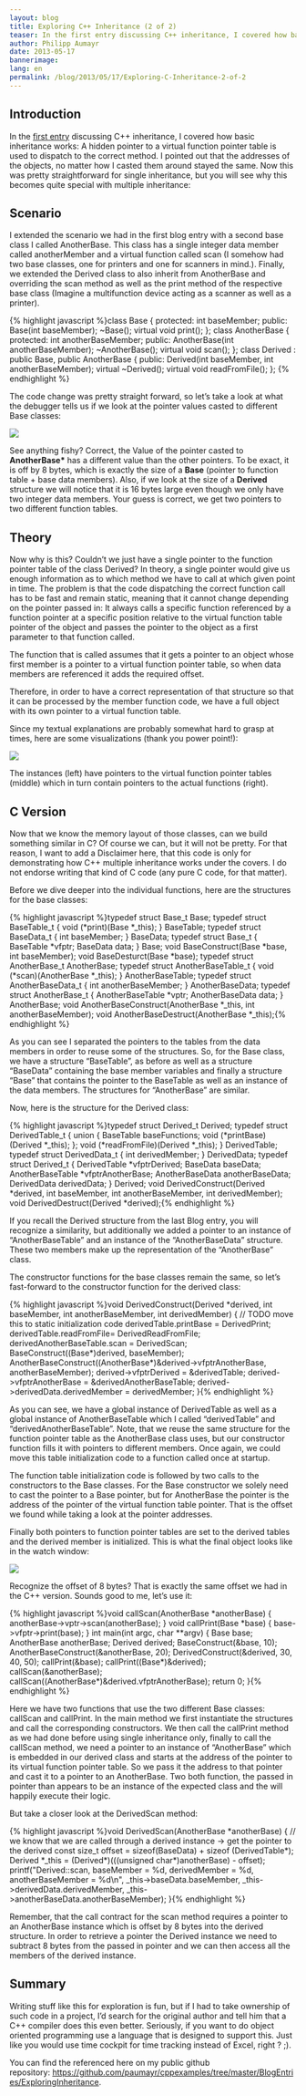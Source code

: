 ```yaml
---
layout: blog
title: Exploring C++ Inheritance (2 of 2)
teaser: In the first entry discussing C++ inheritance, I covered how basic inheritance works -  A hidden pointer to a virtual function pointer table is used to dispatch to the correct method. I pointed out that the addresses of the objects, no matter how I casted them around stayed the same. Now this was pretty straightforward for single inheritance, but you will see why this becomes quite special with multiple inheritance.
author: Philipp Aumayr
date: 2013-05-17
bannerimage: 
lang: en
permalink: /blog/2013/05/17/Exploring-C-Inheritance-2-of-2
---
```


<h2 xmlns="http://www.w3.org/1999/xhtml">Introduction</h2><p xmlns="http://www.w3.org/1999/xhtml">In the <a href="http://www.software-architects.com/devblog/2013/05/17/Exploring-C-Inheritance-1-of-2" title="Exploring C++ Inheritance (1 of 2)">first entry</a> discussing C++ inheritance, I covered how basic inheritance works: A hidden pointer to a virtual function pointer table is used to dispatch to the correct method. I pointed out that the addresses of the objects, no matter how I casted them around stayed the same. Now this was pretty straightforward for single inheritance, but you will see why this becomes quite special with multiple inheritance:</p><h2 xmlns="http://www.w3.org/1999/xhtml">Scenario</h2><p xmlns="http://www.w3.org/1999/xhtml">I extended the scenario we had in the first blog entry with a second base class I called AnotherBase. This class has a single integer data member called anotherMember and a virtual function called scan (I somehow had two base classes, one for printers and one for scanners in mind.). Finally, we extended the Derived class to also inherit from AnotherBase and overriding the scan method as well as the print method of the respective base class (Imagine a multifunction device acting as a scanner as well as a printer).</p>{% highlight javascript %}class Base&#xA;{&#xA;protected:&#xA;    int baseMember;&#xA;public:&#xA;&#xA;    Base(int baseMember);&#xA;    ~Base();&#xA;&#xA;    virtual void print();&#xA;};&#xA;&#xA;class AnotherBase&#xA;{   &#xA;protected:&#xA;    int anotherBaseMember;&#xA;public:&#xA;&#xA;    AnotherBase(int anotherBaseMember);&#xA;    ~AnotherBase();&#xA;&#xA;    virtual void scan();&#xA;};&#xA;&#xA;class Derived : public Base, public AnotherBase&#xA;{&#xA;public:&#xA;    Derived(int baseMember, int anotherBaseMember);&#xA;    virtual ~Derived();&#xA;&#xA;    virtual void readFromFile();&#xA;};&#xA;{% endhighlight %}<p xmlns="http://www.w3.org/1999/xhtml">The code change was pretty straight forward, so let’s take a look at what the debugger tells us if we look at the pointer values casted to different Base classes:</p><p xmlns="http://www.w3.org/1999/xhtml">
  <img src="{{site.baseurl}}/content/images/blog/2013/05/cpp_inheritance2_static_casts.png" />
</p><p xmlns="http://www.w3.org/1999/xhtml">See anything fishy? Correct, the Value of the pointer casted to <strong>AnotherBase*</strong> has a different value than the other pointers. To be exact, it is off by 8 bytes, which is exactly the size of a <strong>Base</strong> (pointer to function table + base data members). Also, if we look at the size of a <strong>Derived</strong> structure we will notice that it is 16 bytes large even though we only have two integer data members. Your guess is correct, we get two pointers to two different function tables.</p><h2 xmlns="http://www.w3.org/1999/xhtml">Theory</h2><p xmlns="http://www.w3.org/1999/xhtml">Now why is this? Couldn’t we just have a single pointer to the function pointer table of the class Derived? In theory, a single pointer would give us enough information as to which method we have to call at which given point in time. The problem is that the code dispatching the correct function call has to be fast and remain static, meaning that it cannot change depending on the pointer passed in: It always calls a specific function referenced by a function pointer at a specific position relative to the virtual function table pointer of the object and passes the pointer to the object as a first parameter to that function called.</p><p xmlns="http://www.w3.org/1999/xhtml">The function that is called assumes that it gets a pointer to an object whose first member is a pointer to a virtual function pointer table, so when data members are referenced it adds the required offset.</p><p xmlns="http://www.w3.org/1999/xhtml">Therefore, in order to have a correct representation of that structure so that it can be processed by the member function code, we have a full object with its own pointer to a virtual function table.</p><p xmlns="http://www.w3.org/1999/xhtml">Since my textual explanations are probably somewhat hard to grasp at times, here are some visualizations (thank you power point!):</p><p xmlns="http://www.w3.org/1999/xhtml">
  <img src="{{site.baseurl}}/content/images/blog/2013/05/cpp_inheritance2_pointer_schematics.png?mw=800" />
</p><p xmlns="http://www.w3.org/1999/xhtml">The instances (left) have pointers to the virtual function pointer tables (middle) which in turn contain pointers to the actual functions (right).</p><h2 xmlns="http://www.w3.org/1999/xhtml">C Version</h2><p xmlns="http://www.w3.org/1999/xhtml">Now that we know the memory layout of those classes, can we build something similar in C? Of course we can, but it will not be pretty. For that reason, I want to add a Disclaimer here, that this code is only for demonstrating how C++ multiple inheritance works under the covers. I do not endorse writing that kind of C code (any pure C code, for that matter).</p><p xmlns="http://www.w3.org/1999/xhtml">Before we dive deeper into the individual functions, here are the structures for the base classes:</p>{% highlight javascript %}typedef struct Base_t Base;&#xA;&#xA;typedef struct BaseTable_t&#xA;{&#xA;    void (*print)(Base *_this);&#xA;} BaseTable;&#xA;&#xA;typedef struct BaseData_t&#xA;{&#xA;    int baseMember;&#xA;} BaseData;&#xA;&#xA;typedef struct Base_t&#xA;{&#xA;    BaseTable *vfptr;&#xA;    BaseData data;&#xA;} Base;&#xA;&#xA;void BaseConstruct(Base *base, int baseMember);&#xA;void BaseDesturct(Base *base);&#xA;&#xA;typedef struct AnotherBase_t AnotherBase;&#xA;&#xA;typedef struct AnotherBaseTable_t&#xA;{&#xA;        void (*scan)(AnotherBase *_this);&#xA;} AnotherBaseTable;&#xA;&#xA;typedef struct AnotherBaseData_t&#xA;{&#xA;    int anotherBaseMember;&#xA;} AnotherBaseData;&#xA;&#xA;typedef struct AnotherBase_t&#xA;{&#xA;    AnotherBaseTable *vptr;&#xA;    AnotherBaseData data;&#xA;} AnotherBase;&#xA;&#xA;void AnotherBaseConstruct(AnotherBase *_this, int anotherBaseMember);&#xA;void AnotherBaseDestruct(AnotherBase *_this);{% endhighlight %}<p xmlns="http://www.w3.org/1999/xhtml">As you can see I separated the pointers to the tables from the data members in order to reuse some of the structures. So, for the Base class, we have a structure “BaseTable”, as before as well as a structure “BaseData” containing the base member variables and finally a structure “Base” that contains the pointer to the BaseTable as well as an instance of the data members. The structures for “AnotherBase” are similar.</p><p xmlns="http://www.w3.org/1999/xhtml">Now, here is the structure for the Derived class:</p>{% highlight javascript %}typedef struct Derived_t Derived;&#xA;&#xA;typedef struct DerivedTable_t&#xA;{&#xA;    union&#xA;    {&#xA;        BaseTable baseFunctions;&#xA;        void (*printBase)(Derived *_this);&#xA;    };&#xA;&#xA;    void (*readFromFile)(Derived *_this);&#xA;} DerivedTable;&#xA;&#xA;typedef struct DerivedData_t&#xA;{&#xA;    int derivedMember;&#xA;} DerivedData;&#xA;&#xA;typedef struct Derived_t&#xA;{&#xA;    DerivedTable *vfptrDerived;&#xA;    BaseData baseData;&#xA;&#xA;    AnotherBaseTable *vfptrAnotherBase;&#xA;    AnotherBaseData anotherBaseData;&#xA;&#xA;    DerivedData derivedData;&#xA;} Derived;&#xA;&#xA;&#xA;void DerivedConstruct(Derived *derived, int baseMember, int anotherBaseMember, int derivedMember);&#xA;void DerivedDestruct(Derived *derived);{% endhighlight %}<p xmlns="http://www.w3.org/1999/xhtml">If you recall the Derived structure from the last Blog entry, you will recognize a similarity, but additionally we added a pointer to an instance of “AnotherBaseTable” and an instance of the “AnotherBaseData” structure. These two members make up the representation of the “AnotherBase” class.</p><p xmlns="http://www.w3.org/1999/xhtml">The constructor functions for the base classes remain the same, so let’s fast-forward to the constructor function for the derived class:</p>{% highlight javascript %}void DerivedConstruct(Derived *derived, int baseMember, int anotherBaseMember, int derivedMember)&#xA;{&#xA;    // TODO move this to static initialization code&#xA;    derivedTable.printBase = DerivedPrint;&#xA;    derivedTable.readFromFile= DerivedReadFromFile;&#xA;    derivedAnotherBaseTable.scan = DerivedScan;&#xA;&#xA;    BaseConstruct((Base*)derived, baseMember);&#xA;    AnotherBaseConstruct((AnotherBase*)&amp;derived-&gt;vfptrAnotherBase, anotherBaseMember);&#xA;&#xA;    derived-&gt;vfptrDerived = &amp;derivedTable;&#xA;    derived-&gt;vfptrAnotherBase = &amp;derivedAnotherBaseTable;&#xA;&#xA;    derived-&gt;derivedData.derivedMember = derivedMember;&#xA;}{% endhighlight %}<p xmlns="http://www.w3.org/1999/xhtml">As you can see, we have a global instance of DerivedTable as well as a global instance of AnotherBaseTable which I called “derivedTable” and “derivedAnotherBaseTable”. Note, that we reuse the same structure for the function pointer table as the AnotherBase class uses, but our constructor function fills it with pointers to different members. Once again, we could move this table initialization code to a function called once at startup.</p><p xmlns="http://www.w3.org/1999/xhtml">The function table initialization code is followed by two calls to the constructors to the Base classes. For the Base constructor we solely need to cast the pointer to a Base pointer, but for AnotherBase the pointer is the address of the pointer of the virtual function table pointer. That is the offset we found while taking a look at the pointer addresses.</p><p xmlns="http://www.w3.org/1999/xhtml">Finally both pointers to function pointer tables are set to the derived tables and the derived member is initialized. This is what the final object looks like in the watch window:</p><p xmlns="http://www.w3.org/1999/xhtml">
  <img src="{{site.baseurl}}/content/images/blog/2013/05/cpp_inheritance2_c_static_casts.png" />
</p><p xmlns="http://www.w3.org/1999/xhtml">Recognize the offset of 8 bytes? That is exactly the same offset we had in the C++ version. Sounds good to me, let’s use it:</p>{% highlight javascript %}void callScan(AnotherBase *anotherBase)&#xA;{&#xA;    anotherBase-&gt;vptr-&gt;scan(anotherBase);&#xA;}&#xA;&#xA;void callPrint(Base *base)&#xA;{&#xA;    base-&gt;vfptr-&gt;print(base);&#xA;}&#xA;&#xA;int main(int argc, char **argv)&#xA;{&#xA;    Base base;&#xA;    AnotherBase anotherBase;&#xA;    Derived derived;&#xA;&#xA;    BaseConstruct(&amp;base, 10);&#xA;    AnotherBaseConstruct(&amp;anotherBase, 20);&#xA;    DerivedConstruct(&amp;derived, 30, 40, 50);&#xA;&#xA;    callPrint(&amp;base);&#xA;    callPrint((Base*)&amp;derived);&#xA;&#xA;    callScan(&amp;anotherBase);&#xA;    callScan((AnotherBase*)&amp;derived.vfptrAnotherBase);&#xA;&#xA;    return 0;&#xA;}{% endhighlight %}<p xmlns="http://www.w3.org/1999/xhtml">Here we have two functions that use the two different Base classes: callScan and callPrint. In the main method we first instantiate the structures and call the corresponding constructors. We then call the callPrint method as we had done before using single inheritance only, finally to call the callScan method, we need a pointer to an instance of “AnotherBase” which is embedded in our derived class and starts at the address of the pointer to its virtual function pointer table. So we pass it the address to that pointer and cast it to a pointer to an AnotherBase. Two both function, the passed in pointer than appears to be an instance of the expected class and the will happily execute their logic.</p><p xmlns="http://www.w3.org/1999/xhtml">But take a closer look at the DerivedScan method:</p>{% highlight javascript %}void DerivedScan(AnotherBase *anotherBase)&#xA;{&#xA;    // we know that we are called through a derived instance -&gt; get the pointer to the derived&#xA;    const size_t offset = sizeof(BaseData) + sizeof (DerivedTable*);&#xA;    Derived *_this = (Derived*)(((unsigned char*)anotherBase) - offset);&#xA;&#xA;    printf(&quot;Derived::scan, baseMember = %d, derivedMember = %d, anotherBaseMember = %d\n&quot;, &#xA;        _this-&gt;baseData.baseMember, _this-&gt;derivedData.derivedMember, _this-&gt;anotherBaseData.anotherBaseMember);&#xA;}{% endhighlight %}<p xmlns="http://www.w3.org/1999/xhtml">Remember, that the call contract for the scan method requires a pointer to an AnotherBase instance which is offset by 8 bytes into the derived structure. In order to retrieve a pointer the Derived instance we need to subtract 8 bytes from the passed in pointer and we can then access all the members of the derived instance.</p><h2 xmlns="http://www.w3.org/1999/xhtml">Summary</h2><p xmlns="http://www.w3.org/1999/xhtml">Writing stuff like this for exploration is fun, but if I had to take ownership of such code in a project, I’d search for the original author and tell him that a C++ compiler does this even better. Seriously, if you want to do object oriented programming use a language that is designed to support this. Just like you would use time cockpit for time tracking instead of Excel, right ? ;).</p><p xmlns="http://www.w3.org/1999/xhtml">You can find the referenced here on my public github repository: <a href="https://github.com/paumayr/cppexamples/tree/master/BlogEntries/ExploringInheritance">https://github.com/paumayr/cppexamples/tree/master/BlogEntries/ExploringInheritance</a>.</p>